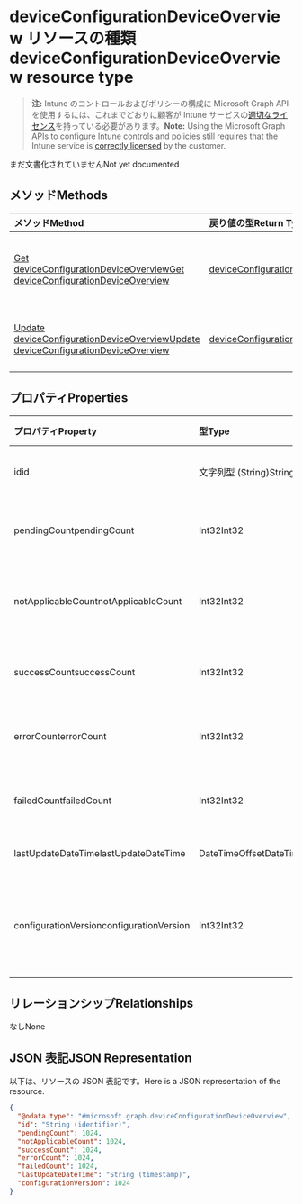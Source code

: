 # <a name="deviceconfigurationdeviceoverview-resource-type"></a><span data-ttu-id="9a391-101">deviceConfigurationDeviceOverview リソースの種類</span><span class="sxs-lookup"><span data-stu-id="9a391-101">deviceConfigurationDeviceOverview resource type</span></span>

> <span data-ttu-id="9a391-102">**注:** Intune のコントロールおよびポリシーの構成に Microsoft Graph API を使用するには、これまでどおりに顧客が Intune サービスの[適切なライセンス](https://go.microsoft.com/fwlink/?linkid=839381)を持っている必要があります。</span><span class="sxs-lookup"><span data-stu-id="9a391-102">**Note:** Using the Microsoft Graph APIs to configure Intune controls and policies still requires that the Intune service is [correctly licensed](https://go.microsoft.com/fwlink/?linkid=839381) by the customer.</span></span>

<span data-ttu-id="9a391-103">まだ文書化されていません</span><span class="sxs-lookup"><span data-stu-id="9a391-103">Not yet documented</span></span>
## <a name="methods"></a><span data-ttu-id="9a391-104">メソッド</span><span class="sxs-lookup"><span data-stu-id="9a391-104">Methods</span></span>
|<span data-ttu-id="9a391-105">メソッド</span><span class="sxs-lookup"><span data-stu-id="9a391-105">Method</span></span>|<span data-ttu-id="9a391-106">戻り値の型</span><span class="sxs-lookup"><span data-stu-id="9a391-106">Return Type</span></span>|<span data-ttu-id="9a391-107">説明</span><span class="sxs-lookup"><span data-stu-id="9a391-107">Description</span></span>|
|:---|:---|:---|
|[<span data-ttu-id="9a391-108">Get deviceConfigurationDeviceOverview</span><span class="sxs-lookup"><span data-stu-id="9a391-108">Get deviceConfigurationDeviceOverview</span></span>](../api/intune_deviceconfig_deviceconfigurationdeviceoverview_get.md)|[<span data-ttu-id="9a391-109">deviceConfigurationDeviceOverview</span><span class="sxs-lookup"><span data-stu-id="9a391-109">deviceConfigurationDeviceOverview</span></span>](../resources/intune_deviceconfig_deviceconfigurationdeviceoverview.md)|<span data-ttu-id="9a391-110">[deviceConfigurationDeviceOverview](../resources/intune_deviceconfig_deviceconfigurationdeviceoverview.md) オブジェクトのプロパティとリレーションシップを読み取ります。</span><span class="sxs-lookup"><span data-stu-id="9a391-110">Read properties and relationships of the [deviceConfigurationDeviceOverview](../resources/intune_deviceconfig_deviceconfigurationdeviceoverview.md) object.</span></span>|
|[<span data-ttu-id="9a391-111">Update deviceConfigurationDeviceOverview</span><span class="sxs-lookup"><span data-stu-id="9a391-111">Update deviceConfigurationDeviceOverview</span></span>](../api/intune_deviceconfig_deviceconfigurationdeviceoverview_update.md)|[<span data-ttu-id="9a391-112">deviceConfigurationDeviceOverview</span><span class="sxs-lookup"><span data-stu-id="9a391-112">deviceConfigurationDeviceOverview</span></span>](../resources/intune_deviceconfig_deviceconfigurationdeviceoverview.md)|<span data-ttu-id="9a391-113">[deviceConfigurationDeviceOverview](../resources/intune_deviceconfig_deviceconfigurationdeviceoverview.md) オブジェクトのプロパティを更新します。</span><span class="sxs-lookup"><span data-stu-id="9a391-113">Update the properties of a [deviceConfigurationDeviceOverview](../resources/intune_deviceconfig_deviceconfigurationdeviceoverview.md) object.</span></span>|

## <a name="properties"></a><span data-ttu-id="9a391-114">プロパティ</span><span class="sxs-lookup"><span data-stu-id="9a391-114">Properties</span></span>
|<span data-ttu-id="9a391-115">プロパティ</span><span class="sxs-lookup"><span data-stu-id="9a391-115">Property</span></span>|<span data-ttu-id="9a391-116">型</span><span class="sxs-lookup"><span data-stu-id="9a391-116">Type</span></span>|<span data-ttu-id="9a391-117">説明</span><span class="sxs-lookup"><span data-stu-id="9a391-117">Description</span></span>|
|:---|:---|:---|
|<span data-ttu-id="9a391-118">id</span><span class="sxs-lookup"><span data-stu-id="9a391-118">id</span></span>|<span data-ttu-id="9a391-119">文字列型 (String)</span><span class="sxs-lookup"><span data-stu-id="9a391-119">String</span></span>|<span data-ttu-id="9a391-120">エンティティのキー。</span><span class="sxs-lookup"><span data-stu-id="9a391-120">Key of the entity.</span></span>|
|<span data-ttu-id="9a391-121">pendingCount</span><span class="sxs-lookup"><span data-stu-id="9a391-121">pendingCount</span></span>|<span data-ttu-id="9a391-122">Int32</span><span class="sxs-lookup"><span data-stu-id="9a391-122">Int32</span></span>|<span data-ttu-id="9a391-123">保留中のデバイスの数</span><span class="sxs-lookup"><span data-stu-id="9a391-123">Number of pending devices</span></span>|
|<span data-ttu-id="9a391-124">notApplicableCount</span><span class="sxs-lookup"><span data-stu-id="9a391-124">notApplicableCount</span></span>|<span data-ttu-id="9a391-125">Int32</span><span class="sxs-lookup"><span data-stu-id="9a391-125">Int32</span></span>|<span data-ttu-id="9a391-126">該当しないデバイスの数</span><span class="sxs-lookup"><span data-stu-id="9a391-126">Number of not applicable devices</span></span>|
|<span data-ttu-id="9a391-127">successCount</span><span class="sxs-lookup"><span data-stu-id="9a391-127">successCount</span></span>|<span data-ttu-id="9a391-128">Int32</span><span class="sxs-lookup"><span data-stu-id="9a391-128">Int32</span></span>|<span data-ttu-id="9a391-129">成功したデバイスの数</span><span class="sxs-lookup"><span data-stu-id="9a391-129">Number of succeeded devices</span></span>|
|<span data-ttu-id="9a391-130">errorCount</span><span class="sxs-lookup"><span data-stu-id="9a391-130">errorCount</span></span>|<span data-ttu-id="9a391-131">Int32</span><span class="sxs-lookup"><span data-stu-id="9a391-131">Int32</span></span>|<span data-ttu-id="9a391-132">エラー デバイスの数</span><span class="sxs-lookup"><span data-stu-id="9a391-132">Number of error devices</span></span>|
|<span data-ttu-id="9a391-133">failedCount</span><span class="sxs-lookup"><span data-stu-id="9a391-133">failedCount</span></span>|<span data-ttu-id="9a391-134">Int32</span><span class="sxs-lookup"><span data-stu-id="9a391-134">Int32</span></span>|<span data-ttu-id="9a391-135">失敗したデバイスの数</span><span class="sxs-lookup"><span data-stu-id="9a391-135">Number of failed devices</span></span>|
|<span data-ttu-id="9a391-136">lastUpdateDateTime</span><span class="sxs-lookup"><span data-stu-id="9a391-136">lastUpdateDateTime</span></span>|<span data-ttu-id="9a391-137">DateTimeOffset</span><span class="sxs-lookup"><span data-stu-id="9a391-137">DateTimeOffset</span></span>|<span data-ttu-id="9a391-138">最終更新日時</span><span class="sxs-lookup"><span data-stu-id="9a391-138">Last update time</span></span>|
|<span data-ttu-id="9a391-139">configurationVersion</span><span class="sxs-lookup"><span data-stu-id="9a391-139">configurationVersion</span></span>|<span data-ttu-id="9a391-140">Int32</span><span class="sxs-lookup"><span data-stu-id="9a391-140">Int32</span></span>|<span data-ttu-id="9a391-141">対象の概要に関するポリシーのバージョン</span><span class="sxs-lookup"><span data-stu-id="9a391-141">Version of the policy for that overview</span></span>|

## <a name="relationships"></a><span data-ttu-id="9a391-142">リレーションシップ</span><span class="sxs-lookup"><span data-stu-id="9a391-142">Relationships</span></span>
<span data-ttu-id="9a391-143">なし</span><span class="sxs-lookup"><span data-stu-id="9a391-143">None</span></span>
## <a name="json-representation"></a><span data-ttu-id="9a391-144">JSON 表記</span><span class="sxs-lookup"><span data-stu-id="9a391-144">JSON Representation</span></span>
<span data-ttu-id="9a391-145">以下は、リソースの JSON 表記です。</span><span class="sxs-lookup"><span data-stu-id="9a391-145">Here is a JSON representation of the resource.</span></span>
<!-- {
  "blockType": "resource",
  "keyProperty": "id",
  "@odata.type": "microsoft.graph.deviceConfigurationDeviceOverview"
}
-->
``` json
{
  "@odata.type": "#microsoft.graph.deviceConfigurationDeviceOverview",
  "id": "String (identifier)",
  "pendingCount": 1024,
  "notApplicableCount": 1024,
  "successCount": 1024,
  "errorCount": 1024,
  "failedCount": 1024,
  "lastUpdateDateTime": "String (timestamp)",
  "configurationVersion": 1024
}
```



